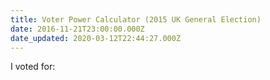 ```yaml
---
title: Voter Power Calculator (2015 UK General Election)
date: 2016-11-21T23:00:00.000Z
date_updated: 2020-03-12T22:44:27.000Z
---
```


<script>
  import VoterPowerCalculator from '$lib/components/VoterPowerCalculator.svelte';
</script>

I voted for:

<VoterPowerCalculator year={2015} />
